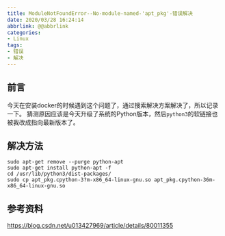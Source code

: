 ```yaml
---
title: ModuleNotFoundError--No-module-named-'apt_pkg'-错误解决
date: 2020/03/28 16:24:14
abbrlink: @@abbrlink
categories:
- Linux
tags:
- 错误
- 解决
---
```

## 前言
今天在安装docker的时候遇到这个问题了，通过搜索解决方案解决了，所以记录一下。
猜测原因应该是今天升级了系统的Python版本，然后`python3`的软链接也被我改成指向最新版本了。


## 解决方法
```
sudo apt-get remove --purge python-apt
sudo apt-get install python-apt -f 
cd /usr/lib/python3/dist-packages/ 
sudo cp apt_pkg.cpython-3?m-x86_64-linux-gnu.so apt_pkg.cpython-36m-x86_64-linux-gnu.so 
```

## 参考资料
https://blog.csdn.net/u013427969/article/details/80011355

